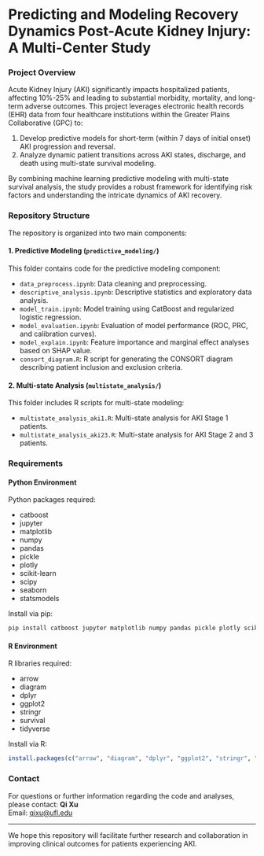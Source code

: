 # Predicting and Modeling Recovery Dynamics Post-Acute Kidney Injury: A Multi-Center Study

### Project Overview

Acute Kidney Injury (AKI) significantly impacts hospitalized patients, affecting 10%-25% and leading to substantial morbidity, mortality, and long-term adverse outcomes. This project leverages electronic health records (EHR) data from four healthcare institutions within the Greater Plains Collaborative (GPC) to:

1. Develop predictive models for short-term (within 7 days of initial onset) AKI progression and reversal.
2. Analyze dynamic patient transitions across AKI states, discharge, and death using multi-state survival modeling.

By combining machine learning predictive modeling with multi-state survival analysis, the study provides a robust framework for identifying risk factors and understanding the intricate dynamics of AKI recovery.

### Repository Structure

The repository is organized into two main components:

#### 1. Predictive Modeling (`predictive_modeling/`)

This folder contains code for the predictive modeling component:
- `data_preprocess.ipynb`: Data cleaning and preprocessing.
- `descriptive_analysis.ipynb`: Descriptive statistics and exploratory data analysis.
- `model_train.ipynb`: Model training using CatBoost and regularized logistic regression.
- `model_evaluation.ipynb`: Evaluation of model performance (ROC, PRC, and calibration curves).
- `model_explain.ipynb`: Feature importance and marginal effect analyses based on SHAP value.
- `consort_diagram.R`: R script for generating the CONSORT diagram describing patient inclusion and exclusion criteria.

#### 2. Multi-state Analysis (`multistate_analysis/`)

This folder includes R scripts for multi-state modeling:
- `multistate_analysis_aki1.R`: Multi-state analysis for AKI Stage 1 patients.
- `multistate_analysis_aki23.R`: Multi-state analysis for AKI Stage 2 and 3 patients.

### Requirements

#### Python Environment

Python packages required:
- catboost  
- jupyter  
- matplotlib 
- numpy  
- pandas 
- pickle
- plotly
- scikit-learn  
- scipy  
- seaborn  
- statsmodels

Install via pip:

```bash
pip install catboost jupyter matplotlib numpy pandas pickle plotly scikit-learn scipy seaborn statsmodels
```

#### R Environment

R libraries required:
- arrow
- diagram
- dplyr
- ggplot2
- stringr
- survival
- tidyverse

Install via R:

```R
install.packages(c("arrow", "diagram", "dplyr", "ggplot2", "stringr", "survival", "tidyverse"))
```

### Contact
For questions or further information regarding the code and analyses, please contact:
**Qi Xu**  
Email: [qixu@ufl.edu](mailto:qixu@ufl.edu)

---

We hope this repository will facilitate further research and collaboration in improving clinical outcomes for patients experiencing AKI.
